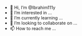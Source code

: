 - 👋 Hi, I’m @Ibrahim111y
- 👀 I’m interested in ...
- 🌱 I’m currently learning ...
- 💞️ I’m looking to collaborate on ...
- 📫 How to reach me ...

<!---
Ibrahim111y/Ibrahim111y is a ✨ special ✨ repository because its `README.md` (this file) appears on your GitHub profile.
You can click the Preview link to take a look at your changes.
--->
